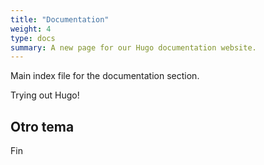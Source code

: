 ```yaml
---
title: "Documentation"
weight: 4
type: docs
summary: A new page for our Hugo documentation website.
---
```


Main index file for the documentation section.

Trying out Hugo!


## Otro tema
Fin 

